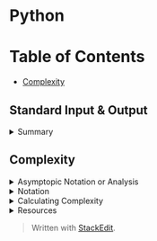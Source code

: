 # Python

# Table of Contents
* [Complexity](complexity)

## Standard Input & Output

<details><summary>Summary</summary>
<p>
* the _builtin function input` reads input from the _standard input stream (`sys.stdin`) \n
* the _builtin function`print` prints output to the _standard output stream_ (`sys.stdout`)  
* the _standard error stream_ (`sys.stderr`), to which unhandled exceptions get printed  

Note: a**stream** is a sequence of data elements made available over time  
</p>
</details>
  
## Complexity

<details><summary>Asymptopic Notation or Analysis</summary>
<p>

### Asymptopic Notation or Analysis
* Allows us to explain how an algorithm behaves as the input grows larger  
* Two Parameters:  
	* Time Complexity - How long an algorithm takes to run depending on it's input size (CPU or computing power)  
	* Space Complexity - how much memory is required depending on the input size (RAM)  
* 3 Forms: Big-O, Big-Θ , Big Ω  

</p>
</details>

<details><summary>Notation</summary>
<p>
#### Notation

| Big Ω (Big-Omega) | Big-Θ (Big-Theta) | Big-O  |
|-------------------|----------------|-----------------------|
|lower bound (or best case senario)  |average case scenario |Upper bound (or worst case senario)  |
|![Big Omega](https://photos.app.goo.gl/vGpbwZHxWkUbbYydA)	|![Big Theta](https://photos.app.goo.gl/p6ZwQAKqDHGL99hN6)	|![Big-O](https://photos.app.goo.gl/6SU2ERVj1x9eAxNo8)	|

</p>
</details>

<details><summary>Calculating Complexity</summary>
<p>
#### Calculating Complexity  
(how long algorithm takes in terms of the size of it's input (time))  
1. Different steps get added - Running time is the sumation of all fragments  
2. Drop constants   
3.  Different inputs => diffferent variables   
![Example of Naming Variables for Big O](https://photos.google.com/album/AF1QipPfjm3PHBCiN_eT1T8CAOtzKh6txR99WmTXPr93/photo/AF1QipO6ti8ZlIrT-mqBlEtWesSHBGwYwH0puYWkqJxw)
4. Drop non-dominate terms   
Example: O(n<sup>2</sup>) > O(n)  

Note: the specifics (processor, memory, 32/64 bit) of the machine are not considered  

#### Order of Complexity
![Complexity Graph](dsml-study-guide/images/Complexity%20Graph.png)

</p>
</details>

<details><summary>Resources</summary>
<p> 
**Resources**
 [Big O Explained](https://www.youtube.com/watch?v=v4cd1O4zkGw)
 [Khans Academy](https://www.khanacademy.org/computing/computer-science/algorithms/asymptotic-notation/a/asymptotic-notation)

</p>
</details>


> Written with [StackEdit](https://stackedit.io/).
<!--stackedit_data:
eyJoaXN0b3J5IjpbNTU5MDAyOTYxLDEwODUxNzMxMjIsLTEyNz
A5NTM0NDQsLTIwMDUzODM3MDksMTU0MDAwMDY4NSwxMzkyMzQw
OTk1LDIxMjA2MzUzNjYsLTE1MTM4NDUyMDIsMTgwNDU0NDI3N1
19
-->